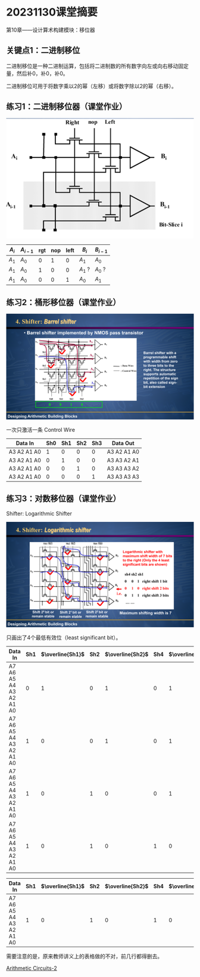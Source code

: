 # 20231130课堂摘要

第10章——设计算术构建模块：移位器

## 关键点1：二进制移位

二进制移位是一种二进制运算，包括将二进制数的所有数字向左或向右移动固定量，然后补0，补0，补0。

二进制移位可用于将数字乘以2的幂（左移）或将数字除以2的幂（右移）。

## 练习1：二进制移位器（课堂作业）

![10_2_1](../assets/10_2_1.png)

| $A_i$ | $A_{i-1}$ | rgt | nop | left | $B_i$   | $B_{i-1}$ |
| ----- | --------- | --- | --- | ---- | ------- | --------- |
| $A_1$ | $A_0$     | 0   | 1   | 0    | $A_1$   | $A_0$     |
| $A_1$ | $A_0$     | 1   | 0   | 0    | $A_1$ ? | $A_0$ ?   |
| $A_1$ | $A_0$     | 0   | 0   | 1    | $A_0$   | $A_1$     |

## 练习2：桶形移位器（课堂作业）

![10_2_2](../assets/10_2_2.png)

一次只激活一条 Control Wire

| Data In     | Sh0 | Sh1 | Sh2 | Sh3 | Data Out    |
| ----------- | --- | --- | --- | --- | ----------- |
| A3 A2 A1 A0 | 1   | 0   | 0   | 0   | A3 A2 A1 A0 |
| A3 A2 A1 A0 | 0   | 1   | 0   | 0   | A3 A3 A2 A1 |
| A3 A2 A1 A0 | 0   | 0   | 1   | 0   | A3 A3 A3 A2 |
| A3 A2 A1 A0 | 0   | 0   | 0   | 1   | A3 A3 A3 A3 |

## 练习3：对数移位器（课堂作业）

Shifter: Logarithmic Shifter

![10_2_3](../assets/10_2_3.png)

只画出了4个最低有效位（least significant bit）。

| Data In                 | Sh1 | $\overline{Sh1}$ | Sh2 | $\overline{Sh2}$ | Sh4 | $\overline{Sh4}$ | Data Out                |
| ----------------------- | --- | ---------------- | --- | ---------------- | --- | ---------------- | ----------------------- |
| A7 A6 A5 A4 A3 A2 A1 A0 | 0   | 1                | 0   | 1                | 0   | 1                | A7 A6 A5 A4 A3 A2 A1 A0 |
| A7 A6 A5 A4 A3 A2 A1 A0 | 1   | 0                | 0   | 1                | 0   | 1                | 0 A7 A6 A5 A4 A3 A2 A1  |
| A7 A6 A5 A4 A3 A2 A1 A0 | 1   | 0                | 1   | 0                | 0   | 1                | 0 0 0 A7 A6 A5 A4 A3    |
| A7 A6 A5 A4 A3 A2 A1 A0 | 1   | 0                | 1   | 0                | 1   | 0                | 0 0 0 0 0 0 0 A7        |

| Data In                 | Sh1 | $\overline{Sh1}$ | Sh2 | $\overline{Sh2}$ | Sh4 | $\overline{Sh4}$ | Data Out                |
| ----------------------- | --- | ---------------- | --- | ---------------- | --- | ---------------- | ----------------------- |
| A7 A6 A5 A4 A3 A2 A1 A0 | 1   | 0                | 1   | 0                | 1   | 0                | A0 A1 A2 A3 A4 A5 A6 A7 |

需要注意的是，原来教师讲义上的表格做的不对，前几行都得删去。

[Arithmetic Circuits-2](http://people.ee.duke.edu/~jmorizio/ece261/classlectures/arithcircuits2.pdf)
